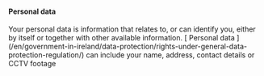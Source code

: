####  Personal data

Your personal data is information that relates to, or can identify you, either
by itself or together with other available information. [ Personal data
](/en/government-in-ireland/data-protection/rights-under-general-data-
protection-regulation/) can include your name, address, contact details or
CCTV footage
